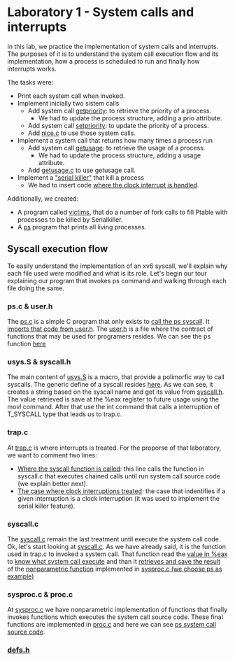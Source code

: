 # Laboratory 1 - System calls and interrupts
In this lab, we practice the implementation of system calls and interrupts. The purposes of it is to understand the system call execution flow and its implementation, how a process is scheduled to run and finally how interrupts works. 

The tasks were:
- Print each system call when invoked.
- Implement inicially two sistem calls
  - Add system call [getpriority](https://github.com/dfquaresma/prso-xv6/blob/master/lab1/proc.c#L538): to retrieve the priority of a process.
    - We had to update the process structure, adding a prio attribute.
  - Add system call [setpriority](https://github.com/dfquaresma/prso-xv6/blob/master/lab1/proc.c#L554): to update the priority of a process.
  - Add [nice.c](https://github.com/dfquaresma/prso-xv6/blob/master/lab1/nice.c) to use those system calls.
- Implement a system call that returns how many times a process run 
  - Add system call [getusage](https://github.com/dfquaresma/prso-xv6/blob/master/lab1/proc.c#L571): to retrieve the usage of a process.
    - We had to update the process structure, adding a usage attribute.
  - Add [getusage.c](https://github.com/dfquaresma/prso-xv6/blob/master/lab1/getusage.c) to use getusage call.
- Implement a ["serial killer"](https://github.com/dfquaresma/prso-xv6/blob/master/lab1/proc.c#L588) that kill a process
  - We had to insert code [where the clock interrupt is handled](https://github.com/dfquaresma/prso-xv6/blob/master/lab1/trap.c#L54).

Additionally, we created:
- A program called [victims](https://github.com/dfquaresma/prso-xv6/blob/master/lab1/victims.c), that do a number of fork calls to fill Ptable with processes to be killed by Serialkiller.
- A [ps](https://github.com/dfquaresma/prso-xv6/blob/master/lab1/ps.c) program that prints all living processes.

## Syscall execution flow
To easily understand the implementation of an xv6 syscall, we'll explain why each file used were modified and what is its role. Let's begin our tour explaining our program that invokes ps command and walking through each file doing the same.
### ps.c & user.h
The [ps.c](https://github.com/dfquaresma/prso-xv6/blob/master/lab1/ps.c) is a simple C program that only exists to [call the ps syscall](https://github.com/dfquaresma/prso-xv6/blob/master/lab1/ps.c#L7). It [imports that code from user.h](https://github.com/dfquaresma/prso-xv6/blob/master/lab1/ps.c#L2). The [user.h](https://github.com/dfquaresma/prso-xv6/blob/master/lab1/user.h) is a file where the contract of functions that may be used for programers resides. We can see the ps function [here](https://github.com/dfquaresma/prso-xv6/blob/master/lab1/user.h#L30)
### usys.S & syscall.h
The main content of [usys.S](https://github.com/dfquaresma/prso-xv6/blob/master/lab1/usys.S) is a macro, that provide a polimorfic way to call syscalls. The generic define of a syscall resides [here](https://github.com/dfquaresma/prso-xv6/blob/master/lab1/usys.S#L4). As we can see, it creates a string based on the syscall name and get its value from [syscall.h](https://github.com/dfquaresma/prso-xv6/blob/master/lab1/syscall.h#L27). The value retrieved is save at the %eax register to future usage using the movl command. After that use the int command that calls a interruption of T_SYSCALL type that leads us to trap.c.   
### trap.c
At [trap.c](https://github.com/dfquaresma/prso-xv6/blob/master/lab1/trap.c) is where interrupts is treated. For the proporse of that laboratory, we want to comment two lines: 

- [Where the syscall function is called](https://github.com/dfquaresma/prso-xv6/blob/master/lab1/trap.c#L43): this line calls the function in syscall.c that executes chained calls until run system call source code (we explain better next). 
- [The case where clock interruptions treated](https://github.com/dfquaresma/prso-xv6/blob/master/lab1/trap.c#L50): the case that indentifies if a given interruption is a clock interruption (it was used to implement the serial killer feature).

### syscall.c
The [syscall.c](https://github.com/dfquaresma/prso-xv6/blob/master/lab1/syscall.c) remain the last treatment until execute the system call code. Ok, let's start looking at [syscall.c](https://github.com/dfquaresma/prso-xv6/blob/master/lab1/syscall.c#L171). As we have already said, it is the function used in trap.c to invoked a system call. That function read the [value in %eax](https://github.com/dfquaresma/prso-xv6/blob/master/lab1/syscall.c#L176) to [know what system call execute]((https://github.com/dfquaresma/prso-xv6/blob/master/lab1/syscall.c#L179)) and than it [retrieves and save the result](https://github.com/dfquaresma/prso-xv6/blob/master/lab1/syscall.c#L179) of the [nonparametric function](https://github.com/dfquaresma/prso-xv6/blob/master/lab1/syscall.c#L112) implemented in [sysproc.c (we choose ps as example)](https://github.com/dfquaresma/prso-xv6/blob/master/lab1/sysproc.c#L127)

### sysproc.c & proc.c
At [sysproc.c](https://github.com/dfquaresma/prso-xv6/blob/master/lab1/sysproc.c) we have nonparametric implementation of functions that finally invokes functions which executes the system call source code. These final functions are implemented in 
[proc.c](https://github.com/dfquaresma/prso-xv6/blob/master/lab1/proc.c) and here we can see [ps system call source code](https://github.com/dfquaresma/prso-xv6/blob/master/lab1/proc.c#L611). 

### [defs.h](https://github.com/dfquaresma/prso-xv6/blob/master/lab1/defs.h)
